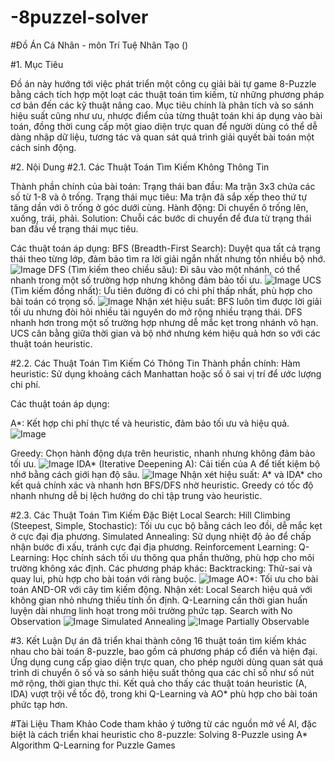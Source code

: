 # -8puzzel-solver

#Đồ Án Cá Nhân - môn Trí Tuệ Nhân Tạo ()

#1. Mục Tiêu

Đồ án này hướng tới việc phát triển một công cụ giải bài tự game 8-Puzzle bằng cách tích hợp một loạt các thuật toán tìm kiếm, từ những phương pháp cơ bản đến các kỹ thuật nâng cao. Mục tiêu chính là phân tích và so sánh hiệu suất cũng như ưu, nhược điểm của từng thuật toán khi áp dụng vào bài toán, đồng thời cung cấp một giao diện trực quan để người dùng có thể dễ dàng nhập dữ liệu, tương tác và quan sát quá trình giải quyết bài toán một cách sinh động.

#2. Nội Dung
  #2.1. Các Thuật Toán Tìm Kiếm Không Thông Tin
  
  Thành phần chính của bài toán:
  Trạng thái ban đầu: Ma trận 3x3 chứa các số từ 1-8 và ô trống.
  Trạng thái mục tiêu: Ma trận đã sắp xếp theo thứ tự tăng dần với ô trống ở góc dưới cùng.
  Hành động: Di chuyển ô trống lên, xuống, trái, phải.
    Solution: Chuỗi các bước di chuyển để đưa từ trạng thái ban đầu về trạng thái mục tiêu.
  
  Các thuật toán áp dụng:
    BFS (Breadth-First Search): Duyệt qua tất cả trạng thái theo từng lớp, đảm bảo tìm ra lời giải ngắn nhất nhưng tốn nhiều bộ nhớ.
  ![Image](https://github.com/user-attachments/assets/52a4e8ac-2b50-43a5-bde5-ff1b0c488b04)
    DFS (Tìm kiếm theo chiều sâu): Đi sâu vào một nhánh, có thể nhanh trong một số trường hợp nhưng không đảm bảo tối ưu.
    ![Image](https://github.com/user-attachments/assets/03d56ea4-e8e3-4692-ad82-ba469245c534)
    UCS (Tìm kiếm đồng nhất): Ưu tiên đường đi có chi phí thấp nhất, phù hợp cho bài toán có trọng số.
    ![Image](https://github.com/user-attachments/assets/601c7d0d-ea53-4aba-abb9-8e6ba69704ac)
  Nhận xét hiệu suất:
  BFS luôn tìm được lời giải tối ưu nhưng đòi hỏi nhiều tài nguyên do mở rộng nhiều trạng thái.
  DFS nhanh hơn trong một số trường hợp nhưng dễ mắc kẹt trong nhánh vô hạn.
  UCS cân bằng giữa thời gian và bộ nhớ nhưng kém hiệu quả hơn so với các thuật toán heuristic.
  
  #2.2. Các Thuật Toán Tìm Kiếm Có Thông Tin
  Thành phần chính:
  Hàm heuristic: Sử dụng khoảng cách Manhattan hoặc số ô sai vị trí để ước lượng chi phí.
  
  Các thuật toán áp dụng:
  
  A*: Kết hợp chi phí thực tế và heuristic, đảm bảo tối ưu và hiệu quả.
  ![Image](https://github.com/user-attachments/assets/ca8d8b1c-67af-44ca-b529-d0455f6bc8bf)
  
  Greedy: Chọn hành động dựa trên heuristic, nhanh nhưng không đảm bảo tối ưu.
  ![Image](https://github.com/user-attachments/assets/453eed3b-2536-478c-b081-78ef5db1bfc7)
  IDA* (Iterative Deepening A): Cải tiến của A để tiết kiệm bộ nhớ bằng cách giới hạn độ sâu.
  ![Image](https://github.com/user-attachments/assets/ce93f88c-94de-4f9b-8cbe-196935b3873a)
  Nhận xét hiệu suất:
  A* và IDA* cho kết quả chính xác và nhanh hơn BFS/DFS nhờ heuristic.
  Greedy có tốc độ nhanh nhưng dễ bị lệch hướng do chỉ tập trung vào heuristic.
  
  #2.3. Các Thuật Toán Tìm Kiếm Đặc Biệt
  Local Search:
  Hill Climbing (Steepest, Simple, Stochastic): Tối ưu cục bộ bằng cách leo đồi, dễ mắc kẹt ở cực đại địa phương.
  Simulated Annealing: Sử dụng nhiệt độ ảo để chấp nhận bước đi xấu, tránh cực đại địa phương.
  Reinforcement Learning:
  Q-Learning: Học chính sách tối ưu thông qua phần thưởng, phù hợp cho môi trường không xác định.
  Các phương pháp khác:
  Backtracking: Thử-sai và quay lui, phù hợp cho bài toán với ràng buộc.
  ![Image](https://github.com/user-attachments/assets/b11b69e8-088a-43b6-bebc-b030c42e4d26)
  AO*: Tối ưu cho bài toán AND-OR với cây tìm kiếm động.
  Nhận xét:
  Local Search hiệu quả với không gian nhỏ nhưng thiếu tính ổn định.
  Q-Learning cần thời gian huấn luyện dài nhưng linh hoạt trong môi trường phức tạp.
  Search with No Observation
  ![Image](https://github.com/user-attachments/assets/0e53eb14-54d6-4319-9082-a9fd41beb62b)
  Simulated Annealing
  ![Image](https://github.com/user-attachments/assets/171a1257-ebc8-45ba-a61d-5b211fda76ce)
  Partially Observable
   
#3. Kết Luận
Dự án đã triển khai thành công 16 thuật toán tìm kiếm khác nhau cho bài toán 8-puzzle, bao gồm cả phương pháp cổ điển và hiện đại. Ứng dụng cung cấp giao diện trực quan, cho phép người dùng quan sát quá trình di chuyển ô số và so sánh hiệu suất thông qua các chỉ số như số nút mở rộng, thời gian thực thi. Kết quả cho thấy các thuật toán heuristic (A, IDA) vượt trội về tốc độ, trong khi Q-Learning và AO* phù hợp cho bài toán phức tạp hơn.

#Tài Liệu Tham Khảo
Code tham khảo ý tưởng từ các nguồn mở về AI, đặc biệt là cách triển khai heuristic cho 8-puzzle:
Solving 8-Puzzle using A* Algorithm
Q-Learning for Puzzle Games
